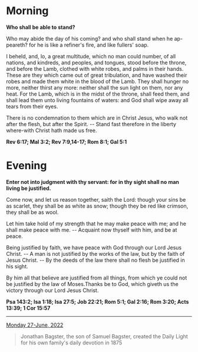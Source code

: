 # Morning

**Who shall be able to stand?**
 
Who may abide the day of his coming? and who shall stand when he ap-peareth? for he is like a refiner's fire, and like fullers' soap.
 
I beheld, and, lo, a great multitude, which no man could number, of all nations, and kindreds, and peoples, and tongues, stood before the throne, and before the Lamb, clothed with white robes, and palms in their hands. These are they which came out of great tribulation, and have washed their robes and made them white in the blood of the Lamb. They shall hunger no more, neither thirst any more: neither shall the sun light on them, nor any heat. For the Lamb, which is in the midst of the throne, shall feed them, and shall lead them unto living fountains of waters: and God shall wipe away all tears from their eyes.
 
There is no condemnation to them which are in Christ Jesus, who walk not after the flesh, but after the Spirit. -- Stand fast therefore in the liberty where-with Christ hath made us free.  

**Rev 6:17; Mal 3:2; Rev 7:9,14-17; Rom 8:1; Gal 5:1**

# Evening

**Enter not into judgment with thy servant: for in thy sight shall no man living be justified.**
 
Come now, and let us reason together, saith the Lord: though your sins be as scarlet, they shall be as white as snow; though they be red like crimson, they shall be as wool.
 
Let him take hold of my strength that he may make peace with me; and he shall make peace with me. -- Acquaint now thyself with him, and be at peace.
 
Being justified by faith, we have peace with God through our Lord Jesus Christ. -- A man is not justified by the works of the law, but by the faith of Jesus Christ. -- By the deeds of the law there shall no flesh be justified in his sight.
 
By him all that believe are justified from all things, from which ye could not be justified by the law of Moses.Thanks be to God, which giveth us the victory through our Lord Jesus Christ.  

**Psa 143:2; Isa 1:18; Isa 27:5; Job 22:21; Rom 5:1; Gal 2:16; Rom 3:20; Acts 13:39; 1 Cor 15:57**

---

[Monday 27-June, 2022](https://t.me/s/daily_light)

> Jonathan Bagster, the son of Samuel Bagster, created the Daily Light for his own family's daily devotion in 1875

